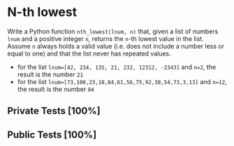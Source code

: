 # N-th lowest

Write a Python function `nth_lowest(lnum, n)` that, given a list of numbers `lnum` and a positive integer `n`, returns the `n`-th lowest value in the list. Assume `n` always holds a valid value (i.e. does not include a number less or equal to one) and that the list never has repeated values.


* for the list `lnum=[42, 234, 135, 21, 232, 12312, -2343]` and `n=2`, the result is the number `21`
* for the list `lnum=[73,100,23,18,84,61,56,75,92,38,54,73,3,13]` and `n=12`, the result is the number `84`



## Private Tests [100%]

## Public Tests [100%]
